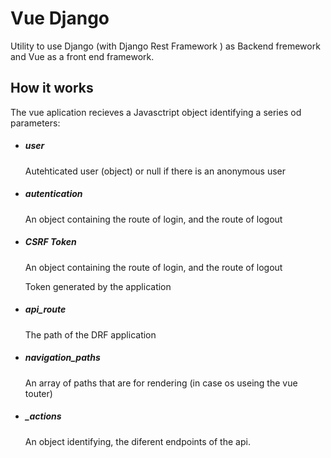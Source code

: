 # Vue Django

Utility to use Django (with Django Rest Framework ) as Backend fremework and Vue as a front end framework.

## How it works

The vue aplication recieves a Javasctript object identifying a series od parameters: 

- ##### user

  Autehticated user (object) or null if there is an anonymous user

- ##### autentication

  An object  containing the route of login,  and the route  of  logout

- ##### CSRF Token

  An object  containing the route of login,  and the route  of  logout

  Token generated by the application

- ##### api_route

  The path of the DRF application

- ##### navigation_paths

  An array of paths that are for rendering (in case os useing the vue touter)

- ##### _actions

  An object identifying, the diferent endpoints of the api.